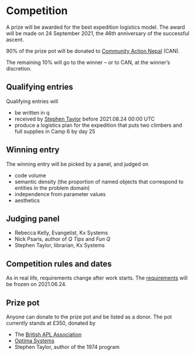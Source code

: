 Competition
===========


A prize will be awarded for the best expedition logistics model. 
The award will be made on 24 September 2021, the 46th anniversary of the successful ascent. 

90% of the prize pot will be donated to [Community Action Nepal](https://www.canepal.org.uk) (CAN). 

The remaining 10% will go to the winner – or to CAN, at the winner’s discretion. 


Qualifying entries 
------------------
Qualifying entries will 

* be written in q
* received by [Stephen Taylor](mailto:stephen@kx.com) before 2021.08.24 00:00 UTC
* produce a logistics plan for the expedition that puts two climbers and full supplies in Camp 6 by day 25 



Winning entry
-------------
The winning entry will be picked by a panel, and judged on 

* code volume
* semantic density (the proportion of named objects that correspond to entities in the problem domain)
* independence from parameter values
* aesthetics


Judging panel
-------------
* Rebecca Kelly, Evangelist, Kx Systems
* Nick Psaris, author of _Q Tips_ and _Fun Q_
* Stephen Taylor, librarian, Kx Systems


Competition rules and dates
---------------------------
As in real life, requirements change after work starts. 
The [requirements](analysis.md) will be frozen on 2021.06.24.


Prize pot
---------
Anyone can donate to the prize pot and be listed as a donor. The pot currently stands at £350, donated by

* The [British APL Association](https://britishaplassociation.org/)
* [Optima Systems](https://optima-systems.co.uk/)
* Stephen Taylor, author of the 1974 program 